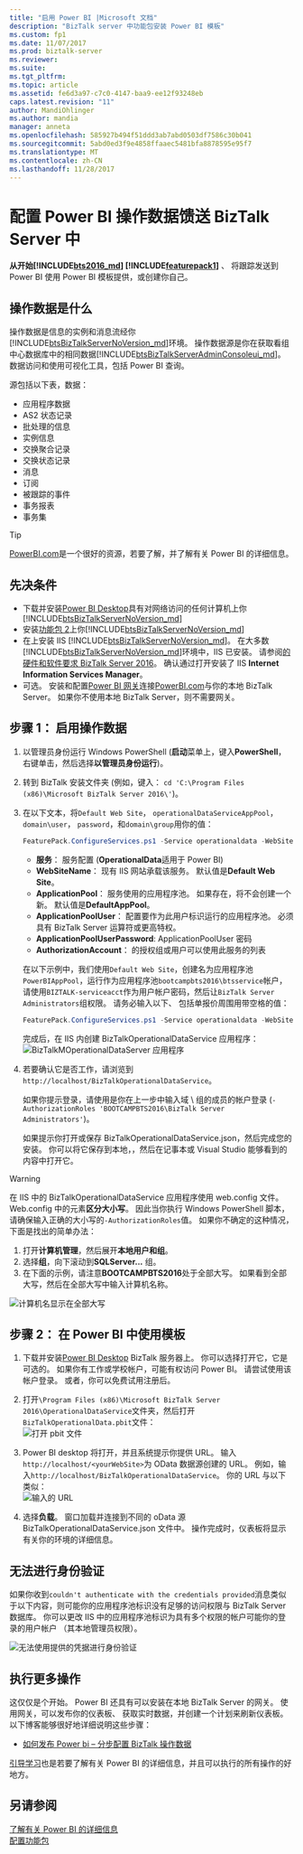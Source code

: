 ```yaml
---
title: "启用 Power BI |Microsoft 文档"
description: "BizTalk server 中功能包安装 Power BI 模板"
ms.custom: fp1
ms.date: 11/07/2017
ms.prod: biztalk-server
ms.reviewer: 
ms.suite: 
ms.tgt_pltfrm: 
ms.topic: article
ms.assetid: fe6d3a97-c7c0-4147-baa9-ee12f93248eb
caps.latest.revision: "11"
author: MandiOhlinger
ms.author: mandia
manager: anneta
ms.openlocfilehash: 585927b494f51ddd3ab7abd0503df7586c30b041
ms.sourcegitcommit: 5abd0ed3f9e4858ffaaec5481bfa8878595e95f7
ms.translationtype: MT
ms.contentlocale: zh-CN
ms.lasthandoff: 11/28/2017
---
```

# <a name="configure-the-power-bi-operational-data-feed-in-biztalk-server"></a>配置 Power BI 操作数据馈送 BizTalk Server 中

**从开始[!INCLUDE[bts2016_md](../includes/bts2016-md.md)] [!INCLUDE[featurepack1](../includes/featurepack1.md)]** 、 将跟踪发送到 Power BI 使用 Power BI 模板提供，或创建你自己。 

## <a name="what-is-operational-data"></a>操作数据是什么
操作数据是信息的实例和消息流经你[!INCLUDE[btsBizTalkServerNoVersion_md](../includes/btsbiztalkservernoversion-md.md)]环境。 操作数据源是你在获取看组中心数据库中的相同数据[!INCLUDE[btsBizTalkServerAdminConsoleui_md](../includes/btsbiztalkserveradminconsoleui-md.md)]。 数据访问和使用可视化工具，包括 Power BI 查询。 

源包括以下表，数据：
* 应用程序数据
* AS2 状态记录
* 批处理的信息
* 实例信息
* 交换聚合记录
* 交换状态记录
* 消息
* 订阅
* 被跟踪的事件
* 事务报表
* 事务集

> [!TIP]
> [PowerBI.com](http://powerbi.microsoft.com)是一个很好的资源，若要了解，并了解有关 Power BI 的详细信息。

## <a name="prerequisites"></a>先决条件
* 下载并安装[Power BI Desktop](https://powerbi.microsoft.com/desktop/)具有对网络访问的任何计算机上你[!INCLUDE[btsBizTalkServerNoVersion_md](../includes/btsbiztalkservernoversion-md.md)]
* 安装[功能包 2](https://aka.ms/bts2016fp2)上你[!INCLUDE[btsBizTalkServerNoVersion_md](../includes/btsbiztalkservernoversion-md.md)]
* 在上安装 IIS [!INCLUDE[btsBizTalkServerNoVersion_md](../includes/btsbiztalkservernoversion-md.md)]。 在大多数[!INCLUDE[btsBizTalkServerNoVersion_md](../includes/btsbiztalkservernoversion-md.md)]环境中，IIS 已安装。 请参阅[的硬件和软件要求 BizTalk Server 2016](../install-and-config-guides/hardware-and-software-requirements-for-biztalk-server-2016.md)。 确认通过打开安装了 IIS **Internet Information Services Manager**。 
* 可选。 安装和配置[Power BI 网关](https://powerbi.microsoft.com/gateway/)连接[PowerBI.com](http://powerbi.microsoft.com)与你的本地 BizTalk Server。 如果你不使用本地 BizTalk Server，则不需要网关。

## <a name="step-1-enable-operational-data"></a>步骤 1： 启用操作数据

1. 以管理员身份运行 Windows PowerShell (**启动**菜单上，键入**PowerShell**，右键单击，然后选择**以管理员身份运行**)。 
2. 转到 BizTalk 安装文件夹 (例如，键入： `cd 'C:\Program Files (x86)\Microsoft BizTalk Server 2016\'`)。
3. 在以下文本，将`Default Web Site`， `operationalDataServiceAppPool`， `domain\user`， `password`，和`domain\group`用你的值：

    ```Powershell
    FeaturePack.ConfigureServices.ps1 -Service operationaldata -WebSiteName '<Default Web Site>' -ApplicationPool <operationalDataServiceAppPool> -ApplicationPoolUser <domain>\<user\> -ApplicationPoolUserPassword <password> -AuthorizationRoles '<domain>\<group1\>, <domain>\<group2\>, <domain>\<user\>, <domain>\<user2\>'
    ```

    * **服务**： 服务配置 (**OperationalData**适用于 Power BI)
    * **WebSiteName**： 现有 IIS 网站承载该服务。 默认值是**Default Web Site**。
    * **ApplicationPool**： 服务使用的应用程序池。 如果存在，将不会创建一个新。 默认值是**DefaultAppPool**。
    * **ApplicationPoolUser**： 配置要作为此用户标识运行的应用程序池。 必须具有 BizTalk Server 运算符或更高特权。
    * **ApplicationPoolUserPassword**: ApplicationPoolUser 密码
    * **AuthorizationAccount**： 的授权组或用户可以使用此服务的列表

    在以下示例中，我们使用`Default Web Site`，创建名为应用程序池`PowerBIAppPool`，运行作为应用程序池`bootcampbts2016\btsservice`帐户，请使用`BIZTALK-serviceacct`作为用户帐户密码，然后让`BizTalk Server Administrators`组权限。 请务必输入以下、 包括单报价周围用带空格的值： 

    ```Powershell
    FeaturePack.ConfigureServices.ps1 -Service operationaldata -WebSiteName 'Default Web Site' -ApplicationPool PowerBIAppPool -ApplicationPoolUser bootcampbts2016\btsservice -ApplicationPoolUserPassword  BIZTALK-serviceacct -AuthorizationRoles 'BOOTCAMPBTS2016\BizTalk Server Administrators'
    ```

    完成后，在 IIS 内创建 BizTalkOperationalDataService 应用程序：  
    ![BizTalkMOperationalDataServer 应用程序](../core/media/biztalkmanagementservice-apppool.png)


4. 若要确认它是否工作，请浏览到`http://localhost/BizTalkOperationalDataService`。 

    如果你提示登录，请使用是你在上一步中输入域 \ 组的成员的帐户登录 (`-AuthorizationRoles 'BOOTCAMPBTS2016\BizTalk Server Administrators'`)。 

    如果提示你打开或保存 BizTalkOperationalDataService.json，然后完成您的安装。 你可以将它保存到本地，，然后在记事本或 Visual Studio 能够看到的内容中打开它。 

> [!WARNING]
> 在 IIS 中的 BizTalkOperationalDataService 应用程序使用 web.config 文件。 Web.config 中的元素**区分大小写**。 因此当你执行 Windows PowerShell 脚本，请确保输入正确的大小写的`-AuthorizationRoles`值。 如果你不确定的这种情况，下面是找出的简单办法： 
> 
> 1. 打开**计算机管理**，然后展开**本地用户和组**。
> 2. 选择**组**，向下滚动到**SQLServer...** 组。 
> 3. 在下面的示例，请注意**BOOTCAMPBTS2016**处于全部大写。 如果看到全部大写，然后在全部大写中输入计算机名称。 
> 
> ![计算机名显示在全部大写](../core/media/groups-case.png)

## <a name="step-2-use-the-template-in-power-bi"></a>步骤 2： 在 Power BI 中使用模板

1. 下载并安装[Power BI Desktop](https://powerbi.microsoft.com/desktop/) BizTalk 服务器上。 你可以选择打开它，它是可选的。 如果你有工作或学校帐户，可能有权访问 Power BI。 请尝试使用该帐户登录。 或者，你可以免费试用注册后。 
2. 打开`\Program Files (x86)\Microsoft BizTalk Server 2016\OperationalDataService`文件夹，然后打开`BizTalkOperationalData.pbit`文件：  
![打开 pbit 文件](../core/media/operational-data-pbit.png)

3. Power BI desktop 将打开，并且系统提示你提供 URL。 输入`http://localhost/<yourWebSite>`为 OData 数据源创建的 URL。 例如，输入`http://localhost/BizTalkOperationalDataService`。 你的 URL 与以下类似：  
![输入的 URL](../core/media/operational-data-url.png)

4. 选择**负载**。 窗口加载并连接到不同的 oData 源 BizTalkOperationalDataService.json 文件中。 操作完成时，仪表板将显示有关你的环境的详细信息。

## <a name="couldnt-authenticate"></a>无法进行身份验证
如果你收到`couldn't authenticate with the credentials provided`消息类似于以下内容，则可能你的应用程序池标识没有足够的访问权限与 BizTalk Server 数据库。 你可以更改 IIS 中的应用程序池标识为具有多个权限的帐户可能你的登录的用户帐户 （其本地管理员权限）。 

![无法使用提供的凭据进行身份验证](../core/media/operational-data-authentication-error.png)

## <a name="do-more"></a>执行更多操作
这仅仅是个开始。 Power BI 还具有可以安装在本地 BizTalk Server 的网关。 使用网关，可以发布你的仪表板、 获取实时数据，并创建一个计划来刷新仪表板。 以下博客能够很好地详细说明这些步骤： 

* [如何发布 Power bi – 分步配置 BizTalk 操作数据](https://blog.sandro-pereira.com/2017/05/07/biztalk-server-2016-feature-pack-1-how-to-publish-biztalk-operational-data-power-bi-step-by-step-configuration-part-3/)

[引导学习](https://powerbi.microsoft.com/guided-learning/)也是若要了解有关 Power BI 的详细信息，并且可以执行的所有操作的好地方。 

## <a name="see-also"></a>另请参阅

[了解有关 Power BI 的详细信息](https://www.powerbi.com)  
[配置功能包](../core/configure-the-feature-pack.md)
